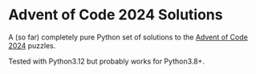 # Advent of Code 2024 Solutions

A (so far) completely pure Python set of solutions to the [Advent of Code 2024](https://adventofcode.com/2024) puzzles.

Tested with Python3.12 but probably works for Python3.8+.